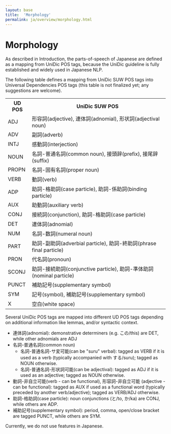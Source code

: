```yaml
---
layout: base
title:  'Morphology'
permalink: ja/overview/morphology.html
---
```


# Morphology

As described in Introduction, the parts-of-speech of Japanese are defined as a
mapping from UniDic POS tags, because the UniDic guideline is fully
established and widely used in Japanese NLP.

The following table defines a mapping from UniDic SUW POS tags into
Universal Dependencies POS tags (this table is not finalized yet; any
suggestions are welcome).

<table>
  <tr><th>UD POS<th>UniDic SUW POS</tr>
  <tr><td>ADJ<td>形容詞(adjective), 連体詞(adnomial), 形状詞(adjectival noun)</tr>
  <tr><td>ADV<td>副詞(adverb)</tr>
  <tr><td>INTJ<td>感動詞(interjection)</tr>
  <tr><td>NOUN<td>名詞-普通名詞(common noun), 接頭辞(prefix), 接尾辞(suffix)</tr>
  <tr><td>PROPN<td>名詞-固有名詞(proper noun)</tr>
  <tr><td>VERB<td>動詞(verb)</tr>
  <tr><td>ADP<td>助詞-格助詞(case particle), 助詞-係助詞(binding particle)</tr>
  <tr><td>AUX<td>助動詞(auxiliary verb)</tr>
  <tr><td>CONJ<td>接続詞(conjunction), 助詞-格助詞(case particle)</tr>
  <tr><td>DET<td>連体詞(adnomial)</tr>
  <tr><td>NUM<td>名詞-数詞(numeral noun)</tr>
  <tr><td>PART<td>助詞-副助詞(adverbial particle), 助詞-終助詞(phrase final particle)</tr>
  <tr><td>PRON<td>代名詞(pronoun)</tr>
  <tr><td>SCONJ<td>助詞-接続助詞(conjunctive particle), 助詞-準体助詞(nominal particle)</tr>
  <tr><td>PUNCT<td>補助記号(supplementary symbol)</tr>
  <tr><td>SYM<td>記号(symbol), 補助記号(supplementary symbol)</tr>
  <tr><td>X<td>空白(white space)</tr>
</table>


Several UniDic POS tags are mapped into different UD POS tags
depending on additional information like lemmas, and/or syntactic
context.

* 連体詞(adnomial): demonstrative determiners (e.g. この/this) are
  DET, while other adnomials are ADJ
* 名詞-普通名詞(common noun)
  * 名詞-普通名詞-サ変可能(can be "suru" verbal): tagged as VERB if it is
    used as a verb (typically accompanied with する/suru); tagged as
    NOUN otherwise.
  * 名詞-普通名詞-形状詞可能(can be adjectival): tagged as ADJ if it
    is used as an adjective; tagged as NOUN otherwise.
* 動詞-非自立可能(verb - can be functional), 形容詞-非自立可能
  (adjective - can be functional): tagged as AUX if used as a
  functional word (typically preceded by another verb/adjective);
  tagged as VERB/ADJ otherwise.
* 助詞-格助詞(case particle): noun conjunctions (と/to, か/ka) are
  CONJ, while others are ADP.
* 補助記号(supplementary symbol): period, comma, open/close bracket
  are tagged PUNCT, while others are SYM.

Currently, we do not use features in Japanese.

